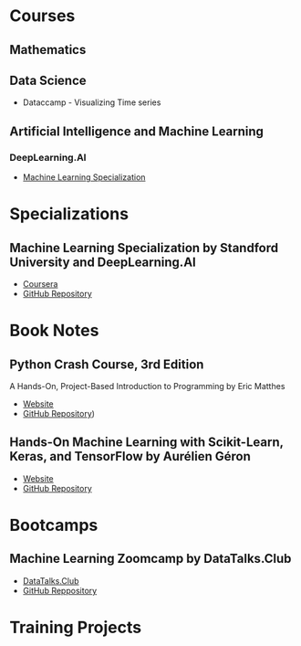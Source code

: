 # Courses

## Mathematics

## Data Science
* Dataccamp - Visualizing Time series


## Artificial Intelligence and Machine Learning
### DeepLearning.AI
* [Machine Learning Specialization](https://github.com/rosa-lpz/Courses/tree/main/DeepLearning.AI%20-%20Machine%20Learning%20Specialization)

# Specializations

## Machine Learning Specialization by Standford University and DeepLearning.AI 
* [Coursera](https://www.coursera.org/specializations/machine-learning-introduction) 
* [GitHub Repository](https://github.com/rosa-lpz/deeplearning-ai_machine-learning-specialization)

# Book Notes
## Python Crash Course, 3rd Edition
A Hands-On, Project-Based Introduction to Programming by Eric Matthes
* [Website](https://nostarch.com/python-crash-course-3rd-edition)
* [GitHub Repository](https://github.com/rosa-lpz/python-crash-course-3ed-book-notes))

## Hands-On Machine Learning with Scikit-Learn, Keras, and TensorFlow by Aurélien Géron
* [Website](https://www.oreilly.com/library/view/hands-on-machine-learning/9781492032632)
* [GitHub Repository](https://github.com/rosa-lpz/hands-on-ml-with-scikit-learn-keras-and-tensorflow-3ed-book-notes)

# Bootcamps
## Machine Learning Zoomcamp by DataTalks.Club
* [DataTalks.Club](https://datatalks.club/blog/guide-to-free-online-courses-at-datatalks-club.html#machine-learning-zoomcamp)
* [GitHub Reppository](https://github.com/rosa-lpz/machine-learning-zoomcamp)


# Training Projects
